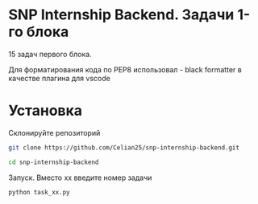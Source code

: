 # SNP Internship Backend. Задачи 1-го блока

15 задач первого блока.

Для форматирования кода по PEP8 использовал - black formatter в качестве плагина для vscode

# Установка

Склонируйте репозиторий

```bash
git clone https://github.com/Celian25/snp-internship-backend.git
```

```bash
cd snp-internship-backend
```

Запуск. Вместо xx введите номер задачи

```bash
python task_xx.py
```
